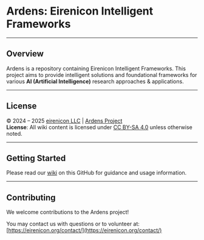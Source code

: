 # Ardens: Eirenicon Intelligent Frameworks

---

## Overview

Ardens is a repository containing Eirenicon Intelligent Frameworks. This project aims to provide intelligent solutions and foundational frameworks for various **AI (Artificial Intelligence)** research approaches & applications.

---

## License

© 2024 – 2025 [eirenicon LLC](https://eirenicon.org) | [Ardens Project](https://github.com/eirenicon/Ardens)  
**License**: All wiki content is licensed under [CC BY-SA 4.0](LICENSE.md) unless otherwise noted.  

---

## Getting Started

Please read our [wiki](https://github.com/eirenicon/Ardens/wiki) on this GitHub for guidance and usage information.

---

## Contributing

We welcome contributions to the Ardens project!

You may contact us with questions or to volunteer at: [https://eirenicon.org/contact/](https://eirenicon.org/contact/)
